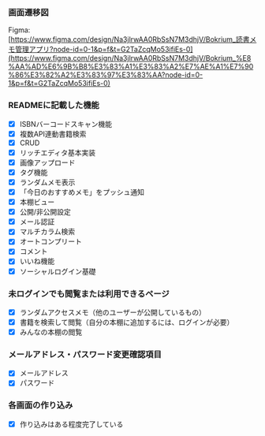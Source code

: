 ### 画面遷移図

Figma: [https://www.figma.com/design/Na3jlrwAA0RbSsN7M3dhjV/Bokrium_読書メモ管理アプリ?node-id=0-1&p=f&t=G2TaZcqMo53ifiEs-0](https://www.figma.com/design/Na3jlrwAA0RbSsN7M3dhjV/Bokrium_%E8%AA%AD%E6%9B%B8%E3%83%A1%E3%83%A2%E7%AE%A1%E7%90%86%E3%82%A2%E3%83%97%E3%83%AA?node-id=0-1&p=f&t=G2TaZcqMo53ifiEs-0)

### READMEに記載した機能

- [x]  ISBNバーコードスキャン機能
- [x]  複数API連動書籍検索
- [x]  CRUD
- [x]  リッチエディタ基本実装
- [x]  画像アップロード
- [x]  タグ機能
- [x]  ランダムメモ表示
- [x]  「今日のおすすめメモ」をプッシュ通知
- [x]  本棚ビュー
- [x]  公開/非公開設定
- [x]  メール認証
- [x]  マルチカラム検索
- [x]  オートコンプリート
- [x]  コメント
- [x]  いいね機能
- [x]  ソーシャルログイン基礎

### 未ログインでも閲覧または利用できるページ

- [x]  ランダムアクセスメモ（他のユーザーが公開しているもの）
- [x]  書籍を検索して閲覧（自分の本棚に追加するには、ログインが必要）
- [x]  みんなの本棚の閲覧

### メールアドレス・パスワード変更確認項目

- [x]  メールアドレス
- [x]  パスワード

### 各画面の作り込み

- [x]  作り込みはある程度完了している